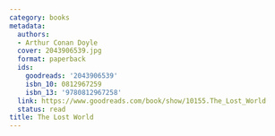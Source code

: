 ```yaml
---
category: books
metadata:
  authors:
  - Arthur Conan Doyle
  cover: 2043906539.jpg
  format: paperback
  ids:
    goodreads: '2043906539'
    isbn_10: 0812967259
    isbn_13: '9780812967258'
  link: https://www.goodreads.com/book/show/10155.The_Lost_World
  status: read
title: The Lost World
---
```

